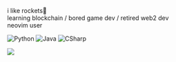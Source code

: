 i like rockets🚀
<br/>
learning blockchain / bored game dev / retired web2 dev
<br/>
neovim user

<p>
  <img alt="Python" src="https://img.shields.io/badge/-Python-23272A?style=flat&logo=python">
  <img alt="Java" src="https://img.shields.io/badge/-Java-23272A?style=flat&logo=java">
  <img alt="CSharp" src="https://img.shields.io/badge/-CSharp-23272A?style=flat&logo=csharp">
</p>

<img align="center" src="https://github-readme-stats.vercel.app/api?username=chandu-lanka&show_icons=true&count_private=true&include_all_commits=true" />
